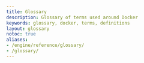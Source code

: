```yaml
---
title: Glossary
description: Glossary of terms used around Docker
keywords: glossary, docker, terms, definitions
layout: glossary
notoc: true
aliases:
- /engine/reference/glossary/
- /glossary/
---
```


<!--
To edit/add/remove glossary entries, visit the YAML file at:
https://github.com/docker/docs/blob/main/data/glossary.yaml
-->
